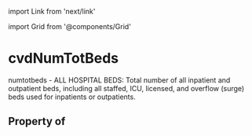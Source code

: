 import Link from 'next/link'
  
import Grid from '@components/Grid'

# cvdNumTotBeds

numtotbeds - ALL HOSPITAL BEDS: Total number of all inpatient and outpatient beds, including all staffed, ICU, licensed, and overflow (surge) beds used for inpatients or outpatients.

## Property of



